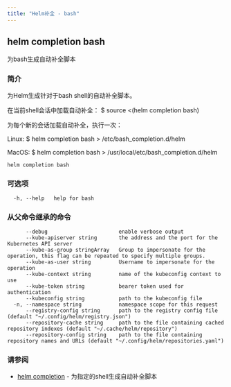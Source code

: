 ```yaml
---
title: "Helm补全 - bash"
---
```


## helm completion bash

为bash生成自动补全脚本

### 简介

为Helm生成针对于bash shell的自动补全脚本。

在当前shell会话中加载自动补全：
$ source <(helm completion bash)

为每个新的会话加载自动补全，执行一次：

Linux:
  $ helm completion bash > /etc/bash_completion.d/helm

MacOS:
  $ helm completion bash > /usr/local/etc/bash_completion.d/helm

```shell
helm completion bash
```

### 可选项

```shell
  -h, --help   help for bash
```

### 从父命令继承的命令

```shell
      --debug                       enable verbose output
      --kube-apiserver string       the address and the port for the Kubernetes API server
      --kube-as-group stringArray   Group to impersonate for the operation, this flag can be repeated to specify multiple groups.
      --kube-as-user string         Username to impersonate for the operation
      --kube-context string         name of the kubeconfig context to use
      --kube-token string           bearer token used for authentication
      --kubeconfig string           path to the kubeconfig file
  -n, --namespace string            namespace scope for this request
      --registry-config string      path to the registry config file (default "~/.config/helm/registry.json")
      --repository-cache string     path to the file containing cached repository indexes (default "~/.cache/helm/repository")
      --repository-config string    path to the file containing repository names and URLs (default "~/.config/helm/repositories.yaml")
```

### 请参阅

* [helm completion](helm_completion.md) - 为指定的shell生成自动补全脚本
